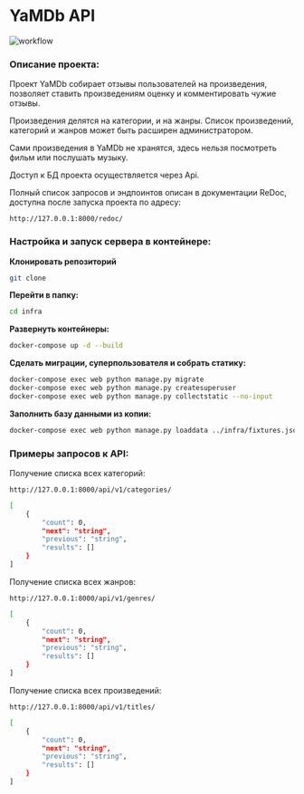 # YaMDb API
![workflow](https://github.com/sHvostom/yamdb_final/actions/workflows/yamdb_workflow.yml/badge.svg?branch=master&event=push)

### Описание проекта:

Проект YaMDb собирает отзывы пользователей на произведения, позволяет ставить произведениям оценку и комментировать чужие отзывы.

Произведения делятся на категории, и на жанры. Список произведений, категорий и жанров может быть расширен администратором.

Сами произведения в YaMDb не хранятся, здесь нельзя посмотреть фильм или послушать музыку.

Доступ к БД проекта осуществляется через Api.

Полный список запросов и эндпоинтов описан в документации ReDoc, доступна после запуска проекта по адресу:
```
http://127.0.0.1:8000/redoc/
```

### Настройка и запуск сервера в контейнере:
**Клонировать репозиторий**
```bash
git clone
```
**Перейти в папку:**
```bash
cd infra
```
**Развернуть контейнеры:**
```bash
docker-compose up -d --build
```

**Сделать миграции, суперпользователя и собрать статику:**
```bash
docker-compose exec web python manage.py migrate
docker-compose exec web python manage.py createsuperuser
docker-compose exec web python manage.py collectstatic --no-input
```

**Заполнить базу данными из копии:**
```bash
docker-compose exec web python manage.py loaddata ../infra/fixtures.json
```

### Примеры запросов к API:

Получение списка всех категорий:

```
http://127.0.0.1:8000/api/v1/categories/
```

```sh
[
    {
        "count": 0,
        "next": "string",
        "previous": "string",
        "results": []
    }
]
```

Получение списка всех жанров:

```
http://127.0.0.1:8000/api/v1/genres/
```

```sh
[
    {
        "count": 0,
        "next": "string",
        "previous": "string",
        "results": []
    }
]
```

Получение списка всех произведений:

```
http://127.0.0.1:8000/api/v1/titles/
```

```sh
[
    {
        "count": 0,
        "next": "string",
        "previous": "string",
        "results": []
    }
]
```
